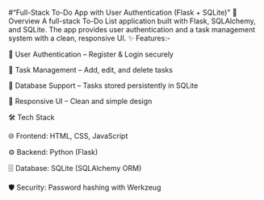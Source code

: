 #“Full-Stack To-Do App with User Authentication (Flask + SQLite)"
📝 Overview
A full-stack To-Do List application built with Flask, SQLAlchemy, and SQLite.
The app provides user authentication and a task management system with a clean, responsive UI.
✨ Features:-

🔐 User Authentication – Register & Login securely

📝 Task Management – Add, edit, and delete tasks

💾 Database Support – Tasks stored persistently in SQLite

🎨 Responsive UI – Clean and simple design

🛠️ Tech Stack

🌐 Frontend: HTML, CSS, JavaScript

⚙️ Backend: Python (Flask)

🗄️ Database: SQLite (SQLAlchemy ORM)

🛡️ Security: Password hashing with Werkzeug
